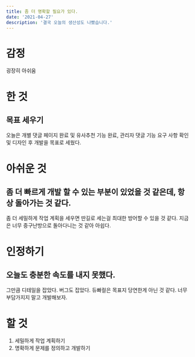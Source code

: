```yaml
---
title: 좀 더 명확할 필요가 있다.
date: '2021-04-27'
description: '결국 오늘의 생산성도 나빴습니다.'
---
```


# 감정

굉장히 아쉬움

# 한 것

## 목표 세우기

오늘은 개별 댓글 페이지 완료 및 유사추천 기능 완료, 관리자 댓글 기능 요구 사항 확인 및 디자인 후 개발을 목표로 세웠다.

# 아쉬운 것

## 좀 더 빠르게 개발 할 수 있는 부분이 있었을 것 같은데, 항상 돌아가는 것 같다.

좀 더 세밀하게 작업 계획을 세우면 딴길로 세는걸 최대한 방어할 수 있을 것 같다. 지금은 너무 중구난방으로 돌아다니는 것 같아 아쉽다.

# 인정하기

## 오늘도 충분한 속도를 내지 못했다.

그만큼 디테일을 잡았다. 버그도 잡았다. 듀빠컬은 목표지 당연한게 아닌 것 같다. 너무 부담가지지 말고 개발해보자.

# 할 것
1. 세밀하게 작업 계획하기
1. 명확하게 문제를 정의하고 개발하기